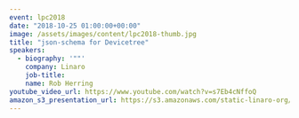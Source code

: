 ```yaml
---
event: lpc2018
date: "2018-10-25 01:00:00+00:00"
image: /assets/images/content/lpc2018-thumb.jpg
title: "json-schema for Devicetree"
speakers:
  - biography: '""'
    company: Linaro
    job-title:
    name: Rob Herring
youtube_video_url: https://www.youtube.com/watch?v=s7Eb4cNffoQ
amazon_s3_presentation_url: https://s3.amazonaws.com/static-linaro-org/event-resources/lpc2018/LPC2018-json-schema_for_Devicetree.pdf
---
```

